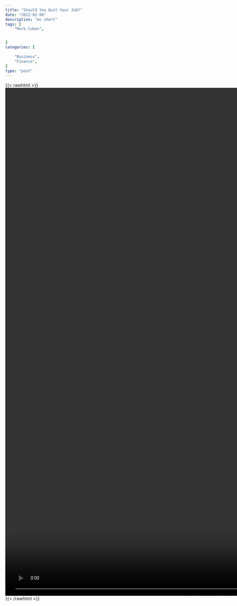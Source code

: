 ```yaml
---
title: "Should You Quit Your Job?"
date: "2022-02-08"
description: "mc short"
tags: [
    "Mark Cuban",


]
categories: [
    
    "Business",
    "Finance",
]
type: "post"
---
```

{{< rawhtml >}}
    <video style="height:40vh;width:auto" overflow="hidden" controls>
        <source src="https://clips.dev00ps.com/Mark%20Cuban/should%20you%20quit%20your%20job.mp4" type="video/mp4"> 
    </video>
{{< /rawhtml >}}